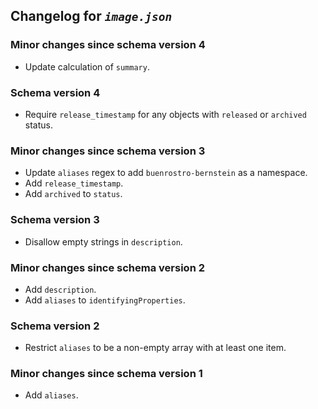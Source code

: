 ## Changelog for *`image.json`*

### Minor changes since schema version 4

* Update calculation of `summary`.

### Schema version 4

* Require `release_timestamp` for any objects with `released` or `archived` status.

### Minor changes since schema version 3

* Update `aliases` regex to add `buenrostro-bernstein` as a namespace.
* Add `release_timestamp`.
* Add `archived` to `status`.

### Schema version 3

* Disallow empty strings in `description`.

### Minor changes since schema version 2

* Add `description`.
* Add `aliases` to `identifyingProperties`.

### Schema version 2

* Restrict `aliases` to be a non-empty array with at least one item.

### Minor changes since schema version 1

* Add `aliases`.
